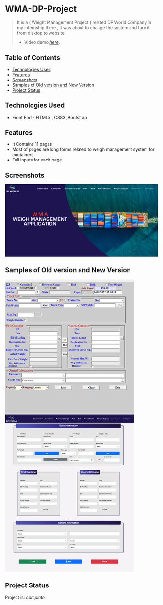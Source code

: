 
#  WMA-DP-Project
> It is a ( Weight Management Project ) related DP World Company in my internship there , it was about to change the system and turn it
  from disktop to website 
>- Video demo [_here_](https://drive.google.com/file/d/1gUjQqAbo7y_ymFrGScVjCEaT6FLL-y8p/view?usp=share_link).

## Table of Contents

* [Technologies Used](#technologies-used)
* [Features](#features)
* [Screenshots](#screenshots)
* [Samples of Old version and New Version](#screenshots)
* [Project Status](#project-status)



## Technologies Used
- Front End - HTML5 , CSS3 ,Bootstrap

 

## Features

- It Contains 11 pages
- Most of pages are long forms related to weigh management system for containers
- Full inputs for each  page

## Screenshots
![Example screenshot](./images/Screenshot.png)

## Samples of Old version and New Version
<img src="./images/screen1.PNG" width="425"/> <img src="./images/screen2.png" width="425"/> 


## Project Status
Project is: _complete_ 



